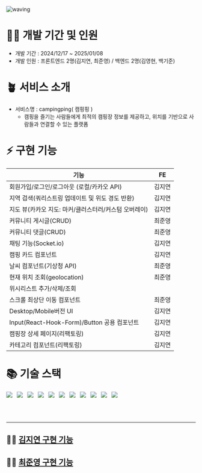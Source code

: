 ![waving](https://capsule-render.vercel.app/api?type=waving&height=200&fontAlignY=40&text=campingping&color=gradient)

# 🧚‍♂️ 개발 기간 및 인원

- 개발 기간 : 2024/12/17 ~ 2025/01/08
- 개발 인원 : 프론트엔드 2명(김지연, 최준영) / 백엔드 2명(김영현, 백기준)

# 🪴 서비스 소개

- 서비스명 : campingping( 캠핑핑 )
  - 캠핑을 즐기는 사람들에게 최적의 캠핑장 정보를 제공하고, 위치를 기반으로 사람들과 연결할 수 있는 플랫폼

# ⚡️ 구현 기능

| 기능                                                  |   FE   |
| ----------------------------------------------------- | :----: |
| 회원가입/로그인/로그아웃 (로컬/카카오 API)            | 김지연 |
| 지역 검색(쿼리스트링 업데이트 및 위도 경도 반환)      | 김지연 |
| 지도 뷰(카카오 지도: 마커/클러스터러/커스텀 오버레이) | 김지연 |
| 커뮤니티 게시글(CRUD)                                 | 최준영 |
| 커뮤니티 댓글(CRUD)                                   | 최준영 |
| 채팅 기능(Socket.io)                                  | 김지연 |
| 캠핑 카드 컴포넌트                                    | 김지연 |
| 날씨 컴포넌트(기상청 API)                             | 최준영 |
| 현재 위치 조회(geolocation)                           | 최준영 |
| 위시리스트 추가/삭제/조회                             |        |
| 스크롤 최상단 이동 컴포넌트                           | 최준영 |
| Desktop/Mobile버전 UI                                 | 김지연 |
| Input(React-Hook-Form)/Button 공용 컴포넌트           | 김지연 |
| 캠핑장 상세 페이지(리팩토링)                          | 김지연 |
| 카테고리 컴포넌트(리팩토링)                           | 김지연 | 

# 📚 기술 스택

<div style="display: flex; gap: 12px;">
  <img src="https://img.shields.io/badge/typescript-%23007ACC.svg?style=for-the-badge&logo=typescript&logoColor=white">
  <img src="https://img.shields.io/badge/Next-black?style=for-the-badge&logo=next.js&logoColor=white">
  <img src="https://img.shields.io/badge/tailwindcss-%2338B2AC.svg?style=for-the-badge&logo=tailwind-css&logoColor=white">
  <img src="https://img.shields.io/badge/ESLint-4B3263?style=for-the-badge&logo=eslint&logoColor=white">
  <img src="https://img.shields.io/badge/prettier-%23F7B93E.svg?style=for-the-badge&logo=prettier&logoColor=black">
  <img src="https://img.shields.io/badge/Zustand-black?style=for-the-badge&logo=zustand&badgeColor=010101">
  <img src="https://img.shields.io/badge/Socket.io-black?style=for-the-badge&logo=socket.io&badgeColor=010101">
  <img src="https://img.shields.io/badge/gitlab-%23181717.svg?style=for-the-badge&logo=gitlab&logoColor=white">
  <img src="https://img.shields.io/badge/github-%23121011.svg?style=for-the-badge&logo=github&logoColor=white">
  <img src="https://img.shields.io/badge/Notion-%23000000.svg?style=for-the-badge&logo=notion&logoColor=white">
  <img src="https://img.shields.io/badge/figma-%23F24E1E.svg?style=for-the-badge&logo=figma&logoColor=white">
</div>

<br>
<br>
<br>

---

## 👩‍💻 [김지연 구현 기능](https://github.com/yeonn-k/campingping/blob/dev/YEONN.md)

## 👨‍💻 [최준영 구현 기능](https://github.com/yeonn-k/campingping/blob/dev/ZERO.md)
